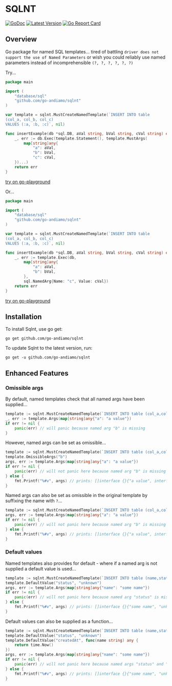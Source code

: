 # SQLNT
[![GoDoc](https://godoc.org/github.com/go-andiamo/sqlnt?status.svg)](https://pkg.go.dev/github.com/go-andiamo/sqlnt)
[![Latest Version](https://img.shields.io/github/v/tag/go-andiamo/sqlnt.svg?sort=semver&style=flat&label=version&color=blue)](https://github.com/go-andiamo/sqlnt/releases)
[![Go Report Card](https://goreportcard.com/badge/github.com/go-andiamo/sqlnt)](https://goreportcard.com/report/github.com/go-andiamo/sqlnt)

## Overview

Go package for named SQL templates... tired of battling `driver does not support the use of Named Parameters`
or wish you could reliably use named parameters instead of incomprehensible `(?, ?, ?, ?, ?, ?)`

Try...

```go
package main

import (
    "database/sql"
    "github.com/go-andiamo/sqlnt"
)

var template = sqlnt.MustCreateNamedTemplate(`INSERT INTO table 
(col_a, col_b, col_c)
VALUES (:a, :b, :c)`, nil)

func insertExample(db *sql.DB, aVal string, bVal string, cVal string) error {
    _, err := db.Exec(template.Statement(), template.MustArgs(
        map[string]any{
            "a": aVal,
            "b": bVal,
            "c": cVal,
    })...)
    return err
}
```
[try on go-playground](https://go.dev/play/p/RWwIqbV_mON)

Or...
```go
package main

import (
    "database/sql"
    "github.com/go-andiamo/sqlnt"
)

var template = sqlnt.MustCreateNamedTemplate(`INSERT INTO table 
(col_a, col_b, col_c)
VALUES (:a, :b, :c)`, nil)

func insertExample(db *sql.DB, aVal string, bVal string, cVal string) error {
    _, err := template.Exec(db,
        map[string]any{
            "a": aVal,
            "b": bVal,
        }, 
        sql.NamedArg{Name: "c", Value: cVal})
    return err
}
```
[try on go-playground](https://go.dev/play/p/uLg4hy9Gvha)

## Installation
To install Sqlnt, use go get:

    go get github.com/go-andiamo/sqlnt

To update Sqlnt to the latest version, run:

    go get -u github.com/go-andiamo/sqlnt

## Enhanced Features

### Omissible args
By default, named templates check that all named args have been supplied...
```go
template := sqlnt.MustCreateNamedTemplate(`INSERT INTO table (col_a,col_b) VALUES (:a, :b)`, nil)
_, err := template.Args(map[string]any{"a": "a value"})
if err != nil {
    panic(err) // will panic because named arg "b" is missing
}
```
However, named args can be set as omissible...
```go
template := sqlnt.MustCreateNamedTemplate(`INSERT INTO table (col_a,col_b) VALUES (:a, :b)`, nil)
template.OmissibleArgs("b")
args, err := template.Args(map[string]any{"a": "a value"})
if err != nil {
    panic(err) // will not panic here because named arg "b" is missing but omissible
} else {
    fmt.Printf("%#v", args) // prints: []interface {}{"a value", interface {}(nil)}
}
```
Named args can also be set as omissible in the original template by suffixing the name with `?`...
```go
template := sqlnt.MustCreateNamedTemplate(`INSERT INTO table (col_a,col_b) VALUES (:a, :b?)`, nil)
args, err := template.Args(map[string]any{"a": "a value"})
if err != nil {
    panic(err) // will not panic here because named arg "b" is missing but omissible
} else {
    fmt.Printf("%#v", args) // prints: []interface {}{"a value", interface {}(nil)}
}
```
### Default values
Named templates also provides for default - where if a named arg is not supplied a default value is used...
```go
template := sqlnt.MustCreateNamedTemplate(`INSERT INTO table (name,status) VALUES (:name, :status)`, nil)
template.DefaultValue("status", "unknown")
args, err := template.Args(map[string]any{"name": "some name"})
if err != nil {
    panic(err) // will not panic here because named arg "status" is missing but defaulted
} else {
    fmt.Printf("%#v", args) // prints: []interface {}{"some name", "unknown"}
}
```
Default values can also be supplied as a function...
```go
template := sqlnt.MustCreateNamedTemplate(`INSERT INTO table (name,status,created_at) VALUES (:name, :status, :createdAt)`, nil)
template.DefaultValue("status", "unknown")
template.DefaultValue("createdAt", func(name string) any {
    return time.Now()
})
args, err := template.Args(map[string]any{"name": "some name"})
if err != nil {
    panic(err) // will not panic here because named args "status" and "createdAt" are missing but defaulted
} else {
    fmt.Printf("%#v", args) // prints: []interface {}{"some name", "unknown", time.Date{...}}
}
```